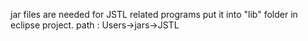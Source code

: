 jar files are needed for JSTL related programs 
put it into "lib" folder in eclipse project.
path : Users->jars->JSTL 
